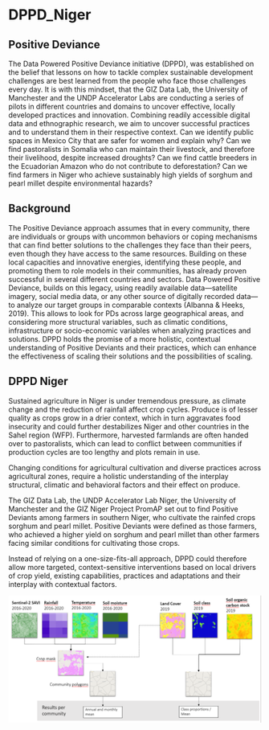 # DPPD_Niger
## Positive Deviance

The Data Powered Positive Deviance initiative (DPPD), was established on the belief that lessons on how to tackle complex sustainable development challenges are best learned from the people who face those challenges every day. It is with this mindset, that the GIZ Data Lab, the University of Manchester and the UNDP Accelerator Labs are conducting a series of pilots in different countries and domains to uncover effective, locally developed practices and innovation. Combining readily accessible digital data and ethnographic research, we aim to uncover successful practices and to understand them in their respective context. Can we identify public spaces in Mexico City that are safer for women and explain why? Can we find pastoralists in Somalia who can maintain their livestock, and therefore their livelihood, despite increased droughts? Can we find cattle breeders in the Ecuadorian Amazon who do not contribute to deforestation? Can we find farmers in Niger who achieve sustainably high yields of sorghum and pearl millet despite environmental hazards? 

## Background 

The Positive Deviance approach assumes that in every community, there are individuals or groups with uncommon behaviors or coping mechanisms that can find better solutions to the challenges they face than their peers, even though they have access to the same resources. Building on these local capacities and innovative energies, identifying these people, and promoting them to role models in their communities, has already proven successful in several different countries and sectors. Data Powered Positive Deviance, builds on this legacy, using readily available data—satellite imagery, social media data, or any other source of digitally recorded data—to analyze our target groups in comparable contexts (Albanna & Heeks, 2019). This allows to look for PDs across large geographical areas, and considering more structural variables, such as climatic conditions, infrastructure or socio-economic variables when analyzing practices and solutions. DPPD holds the promise of a more holistic, contextual understanding of Positive Deviants and their practices, which can enhance the effectiveness of scaling their solutions and the possibilities of scaling.  

## DPPD Niger

Sustained agriculture in Niger is under tremendous pressure, as climate change and the reduction of rainfall affect crop cycles. Produce is of lesser quality as crops grow in a drier context, which in turn aggravates food insecurity and could further destabilizes Niger and other countries in the Sahel region (WFP). Furthermore, harvested farmlands are often handed over to pastoralists, which can lead to conflict between communities if production cycles are too lengthy and plots remain in use.  

Changing conditions for agricultural cultivation and diverse practices across agricultural zones, require a holistic understanding of the interplay structural, climatic and behavioral factors and their effect on produce. 

The GIZ Data Lab, the UNDP Accelerator Lab Niger, the University of Manchester and the GIZ Niger Project PromAP set out to find Positive Deviants among farmers in southern Niger, who cultivate the rainfed crops sorghum and pearl millet. Positive Deviants were defined as those farmers, who achieved a higher yield on sorghum and pearl millet than other farmers facing similar conditions for cultivating those crops. 

 Instead of relying on a one-size-fits-all approach, DPPD could therefore allow more targeted, context-sensitive interventions based on local drivers of crop yield, existing capabilities, practices and adaptations and their interplay with contextual factors. 
 
 ![public spaces](https://github.com/gizdatalab/DPPD_Niger/blob/main/flow.PNG)
